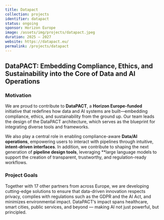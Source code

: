 ```yaml
---
title: Datapact
collection: projects
identifier: datapact
status: ongoing
sponsor: Horizon Europe
image: /assets/img/projects/datapact.jpeg
duration: 2025 – 2027
website: https://datapact.eu/
permalink: /projects/datapact
---
```


## DataPACT: Embedding Compliance, Ethics, and Sustainability into the Core of Data and AI Operations

### Motivation
We are proud to contribute to **DataPACT**, a **Horizon Europe-funded** initiative that redefines how data and AI systems are built—embedding compliance, ethics, and sustainability from the ground up. Our team leads the design of the DataPACT architecture, which serves as the blueprint for integrating diverse tools and frameworks.

We also play a central role in enabling compliance-aware **Data/AI operations**, empowering users to interact with pipelines through intuitive, **intent-driven interfaces**. In addition, we contribute to shaping the next generation of **pipeline design tools**, leveraging **large language models to support the creation of transparent, trustworthy, and regulation-ready workflows.

### Project Goals
Together with 17 other partners from across Europe, we are developing cutting-edge solutions to ensure that data-driven innovation respects privacy, complies with regulations such as the GDPR and the AI Act, and minimizes environmental impact. DataPACT’s impact spans healthcare, smart cities, public services, and beyond — making AI not just powerful, but principled.